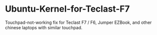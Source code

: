 # Ubuntu-Kernel-for-Teclast-F7
Touchpad-not-working fix for Teclast F7 / F6, Jumper EZBook, and other chinese laptops with similar touchpad.
